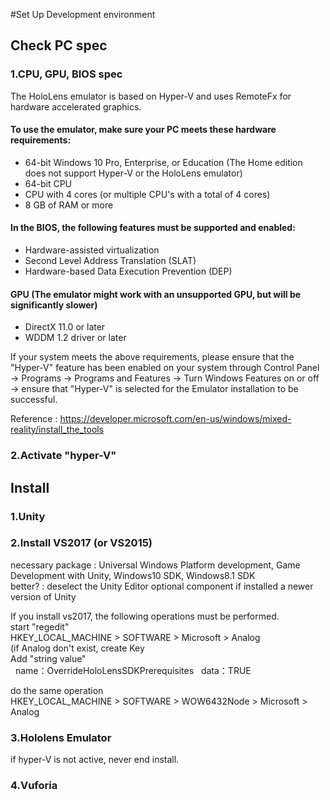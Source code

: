 #Set Up Development environment

## Check PC spec
### 1.CPU, GPU, BIOS spec
The HoloLens emulator is based on Hyper-V and uses RemoteFx for hardware accelerated graphics. 
#### To use the emulator, make sure your PC meets these hardware requirements:  
  * 64-bit Windows 10 Pro, Enterprise, or Education (The Home edition does not support Hyper-V or the HoloLens emulator)  
  * 64-bit CPU  
  * CPU with 4 cores (or multiple CPU's with a total of 4 cores)  
  * 8 GB of RAM or more  
#### In the BIOS, the following features must be supported and enabled:  
  * Hardware-assisted virtualization  
  * Second Level Address Translation (SLAT)  
  * Hardware-based Data Execution Prevention (DEP)  
#### GPU (The emulator might work with an unsupported GPU, but will be significantly slower)  
  * DirectX 11.0 or later  
  * WDDM 1.2 driver or later
  
If your system meets the above requirements, please ensure that the "Hyper-V" feature has been enabled on your system through Control Panel -> Programs -> Programs and Features -> Turn Windows Features on or off -> ensure that "Hyper-V" is selected for the Emulator installation to be successful.

Reference : https://developer.microsoft.com/en-us/windows/mixed-reality/install_the_tools
### 2.Activate "hyper-V"

## Install
### 1.Unity
### 2.Install VS2017 (or VS2015)
necessary package : Universal Windows Platform development, Game Development with Unity, Windows10 SDK, Windows8.1 SDK  
better? : deselect the Unity Editor optional component if installed a newer version of Unity

If you install vs2017, the following operations must be performed.  
 start "regedit"  
  HKEY_LOCAL_MACHINE > SOFTWARE > Microsoft > Analog  
  (if Analog don't exist, create Key  
  Add "string value"      
   name：OverrideHoloLensSDKPrerequisites  
   data：TRUE
  
 do the same operation   
  HKEY_LOCAL_MACHINE > SOFTWARE > WOW6432Node > Microsoft > Analog 
### 3.Hololens Emulator
if hyper-V is not active, never end install.
### 4.Vuforia
